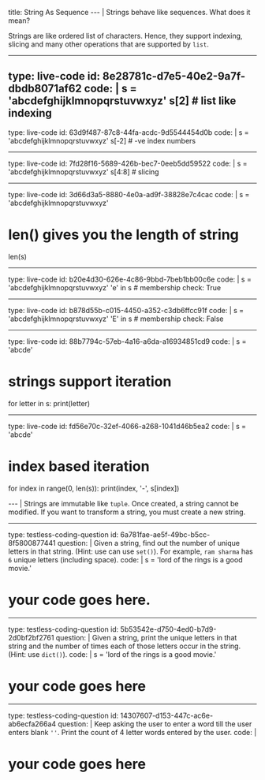title: String As Sequence
--- |
  Strings behave like sequences. What does it mean?

  Strings are like ordered list of characters. Hence, they support indexing, slicing and many other operations that are supported by `list`.

---
type: live-code
id: 8e28781c-d7e5-40e2-9a7f-dbdb8071af62
code: |
  s = 'abcdefghijklmnopqrstuvwxyz'
  s[2]  # list like indexing
---
type: live-code
id: 63d9f487-87c8-44fa-acdc-9d5544454d0b
code: |
  s = 'abcdefghijklmnopqrstuvwxyz'
  s[-2] # -ve index numbers

---
type: live-code
id: 7fd28f16-5689-426b-bec7-0eeb5dd59522
code: |
  s = 'abcdefghijklmnopqrstuvwxyz'
  s[4:8]  # slicing

---
type: live-code
id: 3d66d3a5-8880-4e0a-ad9f-38828e7c4cac
code: |
  s = 'abcdefghijklmnopqrstuvwxyz'

  # len() gives you the length of string
  len(s)

---
type: live-code
id: b20e4d30-626e-4c86-9bbd-7beb1bb00c6e
code: |
  s = 'abcdefghijklmnopqrstuvwxyz'
  'e' in s    # membership check: True

---
type: live-code
id: b878d55b-c015-4450-a352-c3db6ffcc91f
code: |
  s = 'abcdefghijklmnopqrstuvwxyz'
  'E' in s    # membership check: False  

---
type: live-code
id: 88b7794c-57eb-4a16-a6da-a16934851cd9
code: |
  s = 'abcde'

  # strings support iteration
  for letter in s:
    print(letter)

---
type: live-code
id: fd56e70c-32ef-4066-a268-1041d46b5ea2
code: |
  s = 'abcde'

  # index based iteration
  for index in range(0, len(s)):
    print(index, '-', s[index])

--- |
  Strings are immutable like `tuple`. Once created, a string cannot be modified. If you want to transform a string, you must create a new string.

---
type: testless-coding-question
id: 6a781fae-ae5f-49bc-b5cc-8f5800877441
question: |
  Given a string, find out the number of unique letters in that string. (Hint: use can use `set()`). For example, `ram sharma` has `6` unique letters (including space).
code: |
  s = 'lord of the rings is a good movie.'

  # your code goes here.

---
type: testless-coding-question
id: 5b53542e-d750-4ed0-b7d9-2d0bf2bf2761
question: |
  Given a string, print the unique letters in that string and the number of times each of those letters occur in the string. (Hint: use `dict()`).
code: |
  s = 'lord of the rings is a good movie.'

  # your code goes here

---
type: testless-coding-question
id: 14307607-d153-447c-ac6e-ab6ecfa266a4
question: |
  Keep asking the user to enter a word till the user enters blank `''`. Print the count of 4 letter words entered by the user.
code: |
  # your code goes here

